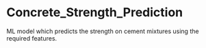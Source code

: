 # Concrete_Strength_Prediction
ML model which predicts the strength on cement mixtures using the required features.
